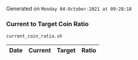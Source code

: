 Generated on `Monday 04-October-2021 at 09:28:18`

### Current to Target Coin Ratio
`current_coin_ratio.sh`

Date|Current|Target|Ratio
---|---|---|---
